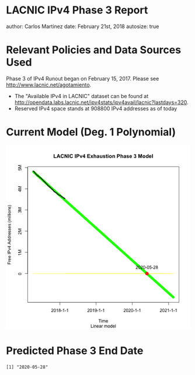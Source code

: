 LACNIC IPv4 Phase 3 Report
========================================================
author: Carlos Martinez
date: February 21st, 2018
autosize: true

Relevant Policies and Data Sources Used 
========================================================

Phase 3 of IPv4 Runout began on February 15, 2017. Please see <http://www.lacnic.net/agotamiento>.

- The "Available IPv4 in LACNIC" dataset can be found at <http://opendata.labs.lacnic.net/ipv4stats/ipv4avail/lacnic?lastdays=320>.
- Reserved IPv4 space stands at 908800 IPv4 addresses as of today

Current Model (Deg. 1 Polynomial)
========================================================

![plot of chunk unnamed-chunk-1](LACNIC_IPv4_F3_Report-figure/unnamed-chunk-1-1.png)

Predicted Phase 3 End Date
========================================================


```
[1] "2020-05-28"
```
